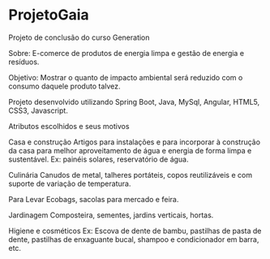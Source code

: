 # ProjetoGaia
Projeto de conclusão do curso Generation

Sobre: E-comerce de produtos de energia limpa e gestão de energia e resíduos.

Objetivo: Mostrar o quanto de impacto ambiental será reduzido com o consumo daquele produto talvez.

Projeto desenvolvido utilizando Spring Boot, Java, MySql, Angular, HTML5, CSS3, Javascript.

Atributos escolhidos e seus motivos

Casa e construção
Artigos para instalações e para incorporar à construção da casa para melhor aproveitamento de água e energia de forma limpa e sustentável.
Ex: painéis solares, reservatório de água.

Culinária
Canudos de metal, talheres portáteis, copos reutilizáveis e com suporte de variação de temperatura.

Para Levar
Ecobags, sacolas para mercado e feira.

Jardinagem
Composteira, sementes, jardins verticais, hortas.

Higiene e cosméticos
Ex: Escova de dente de bambu, pastilhas de pasta de dente, pastilhas de enxaguante bucal, shampoo e condicionador em barra, etc.
